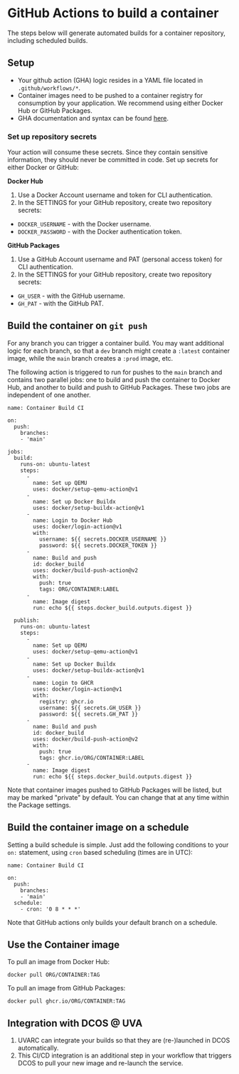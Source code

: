 # GitHub Actions to build a container

The steps below will generate automated builds for a container repository, including scheduled builds.

## Setup

- Your github action (GHA) logic resides in a YAML file located in `.github/workflows/*`.
- Container images need to be pushed to a container registry for consumption by your application. We recommend using either Docker Hub or GitHub Packages.
- GHA documentation and syntax can be found [here](https://docs.github.com/en/actions).

### Set up repository secrets

Your action will consume these secrets. Since they contain sensitive information, they should never be
committed in code. Set up secrets for either Docker or GitHub:

**Docker Hub**

1. Use a Docker Account username and token for CLI authentication.
2. In the SETTINGS for your GitHub repository, create two repository secrets:
  - `DOCKER_USERNAME` - with the Docker username.
  - `DOCKER_PASSWORD` - with the Docker authentication token.

**GitHub Packages**

1. Use a GitHub Account username and PAT (personal access token) for CLI authentication.
2. In the SETTINGS for your GitHub repository, create two repository secrets:
  - `GH_USER` - with the GitHub username.
  - `GH_PAT` - with the GitHub PAT.

## Build the container on `git push`

For any branch you can trigger a container build. You may want additional logic for each branch, so that
a `dev` branch might create a `:latest` container image, while the `main` branch creates a `:prod` image, etc.

The following action is triggered to run for pushes to the `main` branch and contains two parallel jobs:
one to build and push the container to Docker Hub, and another to build and push to GitHub Packages. These
two jobs are independent of one another.

```
name: Container Build CI

on:
  push:
    branches:
    - 'main'

jobs:
  build:
    runs-on: ubuntu-latest
    steps:
      -
        name: Set up QEMU
        uses: docker/setup-qemu-action@v1
      -
        name: Set up Docker Buildx
        uses: docker/setup-buildx-action@v1
      - 
        name: Login to Docker Hub
        uses: docker/login-action@v1
        with:
          username: ${{ secrets.DOCKER_USERNAME }}
          password: ${{ secrets.DOCKER_TOKEN }}
      -
        name: Build and push
        id: docker_build
        uses: docker/build-push-action@v2
        with:
          push: true
          tags: ORG/CONTAINER:LABEL
      -
        name: Image digest
        run: echo ${{ steps.docker_build.outputs.digest }}

  publish:
    runs-on: ubuntu-latest
    steps:
      -
        name: Set up QEMU
        uses: docker/setup-qemu-action@v1
      -
        name: Set up Docker Buildx
        uses: docker/setup-buildx-action@v1
      -
        name: Login to GHCR
        uses: docker/login-action@v1
        with:
          registry: ghcr.io
          username: ${{ secrets.GH_USER }}
          password: ${{ secrets.GH_PAT }}
      -
        name: Build and push
        id: docker_build
        uses: docker/build-push-action@v2
        with:
          push: true
          tags: ghcr.io/ORG/CONTAINER:LABEL
      -
        name: Image digest
        run: echo ${{ steps.docker_build.outputs.digest }}
```

Note that container images pushed to GitHub Packages will be listed, but may be marked "private" by default.
You can change that at any time within the Package settings.

## Build the container image on a schedule

Setting a build schedule is simple. Just add the following conditions to your `on:` statement, using
`cron` based scheduling (times are in UTC):

```
name: Container Build CI

on:
  push:
    branches:
    - 'main'
  schedule:
    - cron: '0 8 * * *'
```

Note that GitHub actions only builds your default branch on a schedule.

## Use the Container image

To pull an image from Docker Hub:

    docker pull ORG/CONTAINER:TAG

To pull an image from GitHub Packages:

    docker pull ghcr.io/ORG/CONTAINER:TAG


## Integration with DCOS @ UVA

1. UVARC can integrate your builds so that they are (re-)launched in DCOS automatically.
2. This CI/CD integration is an additional step in your workflow that triggers DCOS to pull your new image and re-launch the service.
